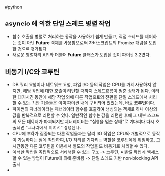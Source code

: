 #python 
## asyncio 에 의한 단일 스레드 병렬 작업
- 함수 호출을 병렬로 처리하는 동작을 사용하기 쉽게 만들고, 직접 스레드를 제어하는 것이 아닌 **Future** 객체를 사용함으로써 자바스크립트의 Promise 개념을 도입한 것으로 평가된다.
- 새로운 병렬처리 API와 더불어 **Future** 클래스가 도입된 것이 파이썬 3.2였다.
## 비동기 I/O와 코루틴
- DB 쿼리 요청이나 네트워크 요청, 파일 I/O 등의 작업은 CPU를 거의 사용하지 않지만, 해당 작업에 대한 호출이 리턴할 때까지 스레드흐름이 멈춘 상태가 된다.
	  이러한 대기시간 동안에 해당 작업 외에 다른 작업으로의 전환을 단일 스레드에서 처리할 수 있는 기반 기술들은 이미 파이썬 내에 구비되어 있었는데, 바로 **코루틴**이다.
- 파이썬의 제너레이터는 제너레이터 함수를 호출하여 생성되는 객체로 하나 이상의 값을 반복적으로 리턴할 수 있다. 일반적인 함수는 값을 리턴한 후에 그 내부 스코프의 모든 데이터가 파괴되지만 제너레이터는 "실행을 멈춘 상태"로 기다리다 다시 호출되면 "그자리에서 이어서" 실행된다.
- CPU에 부하가 집중되는 다른 작업들과는 달리 I/O 작업은 CPU와 개별적으로 동작이 가능하다는 점에 착안하여, I/O 처리를 기다리는 역할을 코루틴에게 위임하고, 그 시간동안 다른 코루틴을 이용해서 별도의 작업을 또 비동기로 처리할 수 있다.
- 이러한 작업을 독립적으로 처리해줄 수 있는 구조 -> 코루틴, 미완료 작업에 액세스할 수 있는 방법이 Future에 의해 준비됨 -> 단일 스레드 기반 non-blocking API 출시
- 
